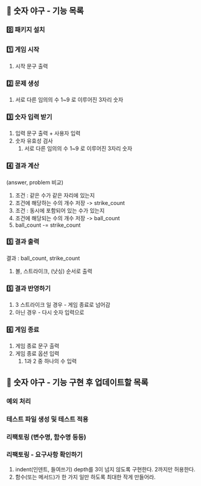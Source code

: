 ## 🥎 숫자 야구 - 기능 목록


### 0️⃣ **패키지 설치**


### 1️⃣ **게임 시작**

1. 시작 문구 출력


### 2️⃣ **문제 생성**

1. 서로 다른 임의의 수 1~9 로 이루어진 3자리 숫자


### 3️⃣ **숫자 입력 받기**

1. 입력 문구 출력 + 사용자 입력
2. 숫자 유효성 검사
    1. 서로 다른 임의의 수 1~9 로 이루어진 3자리 숫자


### 4️⃣ **결과 계산**

(answer, problem 비교)
1. 조건 : 같은 수가 같은 자리에 있는지
2. 조건에 해당하는 수의 개수 저장 -> strike_count
3. 조건 : 동시에 포함되어 있는 수가 있는지
4. 조건에 해당되는 수의 개수 저장 -> ball_count
5. ball_count -= strike_count


### 5️⃣ 결과 출력

결과 : ball_count, strike_count
1. 볼, 스트라이크, (낫싱) 순서로 출력


### 5️⃣ 결과 반영하기

1. 3 스트라이크 일 경우 - 게임 종료로 넘어감
2. 아닌 경우 - 다시 숫자 입력으로


### 6️⃣ 게임 종료

1. 게임 종료 문구 출력
2. 게임 종료 옵션 입력
    1. 1과 2 중 하나의 수 입력


## 🥎 숫자 야구 - 기능 구현 후 업데이트할 목록

### 예외 처리
### 테스트 파일 생성 및 테스트 적용
### 리팩토링 (변수명, 함수명 등등)
### 리팩토링 - 요구사항 확인하기
1.  indent(인덴트, 들여쓰기) depth를 3이 넘지 않도록 구현한다. 2까지만 허용한다.
2.  함수(또는 메서드)가 한 가지 일만 하도록 최대한 작게 만들어라.